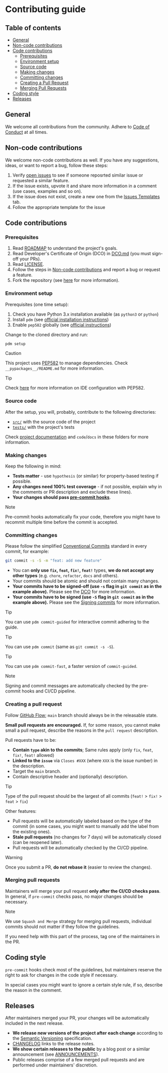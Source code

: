 <!--
SPDX-FileCopyrightText: © 2025 open-nudge <https://github.com/open-nudge>
SPDX-FileContributor: szymonmaszke <github@maszke.co>

SPDX-License-Identifier: Apache-2.0
-->

# Contributing guide

## Table of contents

- [General](#general)
- [Non-code contributions](#non-code-contributions)
- [Code contributions](#code-contributions)
    - [Prerequisites](#prerequisites)
    - [Environment setup](#environment-setup)
    - [Source code](#source-code)
    - [Making changes](#making-changes)
    - [Committing changes](#committing-changes)
    - [Creating a Pull Request](#creating-a-pull-request)
    - [Merging Pull Requests](#merging-pull-requests)
- [Coding style](#coding-style)
- [Releases](#releases)

## General

We welcome all contributions from the community.
Adhere to [Code of Conduct](./CODE_OF_CONDUCT.md) at all times.

## Non-code contributions

We welcome non-code contributions as well. If you have any suggestions,
ideas, or want to report a bug, follow these steps:

1. Verify [open issues](https://github.com/open-nudge/lintkit/issues)
    to see if someone reposrted similar issue or requested a similar feature.
1. If the issue exists, upvote it and share more information
    in a comment (use cases, examples and so on).
1. If the issue does not exist, create a new one from the
    [Issues Templates](https://github.com/open-nudge/lintkit/issues/new/choose)
    tab.
1. Follow the appropriate template for the issue

## Code contributions

### Prerequisites

1. Read [ROADMAP](ROADMAP.md) to understand the project's goals.
1. Read Developer's Certificate of Origin (DCO) in [DCO.md](DCO.md)
    (you must sign-off your PRs).
1. Read [LICENSE](LICENSE.md).
1. Follow the steps in [Non-code contributions](#non-code-contributions)
    and report a bug or request a feature.
1. Fork the repository
    (see [here](https://docs.github.com/en/pull-requests/collaborating-with-pull-requests/working-with-forks/fork-a-repo)
    for more information).

### Environment setup

Prerequisites (one time setup):

1. Check you have Python 3.x installation available (as `python3` or `python`)
1. Install `pdm` (see [official installation instructions](https://pdm-project.org/en/latest/))
1. Enable `pep582` globally (see [official instructions](https://pdm-project.org/latest/usage/pep582/#enable-pep-582-globally))

Change to the cloned directory and run:

```bash
pdm setup
```

> [!CAUTION]
> This project uses [PEP582](https://peps.python.org/pep-0582/) to manage dependencies.
> Check `__pypackages__/README.md` for more information.

<!-- vale off -->

> [!TIP]
> Check [here](https://pdm-project.org/latest/usage/pep582/#configure-ide-to-support-pep-582)
> for more information on IDE configuration with PEP582.

<!-- vale on -->

### Source code

After the setup, you will, probably, contribute to the following directories:

- [`src/`](https://github.com/open-nudge/lintkit/blob/main/src/README.md)
    with the source code of the project
- [`tests/`](https://github.com/open-nudge/lintkit/blob/main/tests/README.md)
    with the project's tests

Check [project documentation](https://open-nudge.github.io/lintkit)
and `code`/`docs` in these folders for more information.

### Making changes

Keep the following in mind:

- __Tests matter__ - use `hypothesis` (or similar) for property-based
    testing if possible.
- __Any changes need 100% test coverage__ - if not possible,
    explain why in the comments or PR description and exclude these lines).
- __Your changes should pass [pre-commit hooks](https://pre-commit.com/)__.

<!-- vale off -->

> [!NOTE]
> Pre-commit hooks automatically fix your code, therefore you might
> have to recommit multiple time before the commit is accepted.

<!-- vale on -->

### Committing changes

Please follow the simplified [Conventional Commits](https://www.conventionalcommits.org/en/v1.0.0/)
standard in every commit, for example:

```bash
git commit -s -S -m "feat: add new feature"
```

- You can __only use `fix`, `feat`, `fix!`, `feat!`__ types,
    __we do not accept any other types__ (e.g. `chore`, `refactor`, `docs` and
    others).
- Your commits should be atomic and should not contain many changes.
- __Your commits have to be signed-off (use `-s` flag in `git commit` as in
    the example above).__ Please see the [DCO](DCO.md) for more information.
- __Your commits have to be signed (use `-S` flag in `git commit` as in
    the example above).__ Please see the [Signing commits](https://docs.github.com/en/authentication/managing-commit-signature-verification/signing-commits)
    for more information.

<!-- vale off -->

> [!TIP]
> You can use `pdm commit-guided` for interactive commit adhering to the guide.

> [!TIP]
> You can use `pdm commit` (same as `git commit -s -S`).

> [!TIP]
> You can use `pdm commit-fast`, a faster version of `commit-guided`.

> [!NOTE]
> Signing and commit messages are automatically checked
> by the pre-commit hooks and CI/CD pipeline.

<!-- vale on -->

### Creating a pull request

Follow [GitHub Flow](https://guides.github.com/introduction/flow/);
`main` branch should always be in the releasable state.

__Small pull requests are encouraged.__ If, for some reason,
you cannot make small a pull request, describe the reasons in the
`pull request` description.

Pull requests have to be:

- __Contain `type` akin to the commits__;
    Same rules apply (only `fix`, `feat`, `fix!`, `feat!` allowed)
- __Linked to the `issue`__ via `Closes #XXX`
    (where `XXX` is the issue number) in the description.
- Target the `main` branch.
- Contain descriptive header and (optionally) description.

<!-- vale off -->

> [!TIP]
> Type of the pull request should be the largest
> of all commits (`feat!` > `fix!` > `feat` > `fix`)

<!-- vale on -->

Other features:

- Pull requests will be automatically labeled based on the type of the commit
    (in some cases, you might want to manually add the label from the existing ones).
- __Stale pull requests__ (no changes for 7 days) will be automatically closed
    (can be reopened later).
- Pull requests will be automatically checked by the CI/CD pipeline.

> [!WARNING]
> Once you submit a PR, __do not rebase it__ (easier to review the changes).

### Merging pull requests

Maintainers will merge your pull request __only after the CI/CD checks pass__.
In general, if `pre-commit` checks pass, no major changes should be necessary.

<!-- vale off -->

> [!NOTE]
> We use `Squash and Merge` strategy for merging pull requests, individual
> commits should not matter if they follow the guidelines.

<!-- vale on -->

If you need help with this part of the process, tag one of the maintainers
in the PR.

## Coding style

`pre-commit` hooks check most of the guidelines, but maintainers
reserve the right to ask for changes in the code style if necessary.

In special cases you might want to ignore a certain style rule,
if so, describe the reason in the comment.

## Releases

After maintainers merged your PR, your changes will be automatically
included in the next release.

- __We release new versions of the project after each change__ according
    to the [Semantic Versioning](https://semver.org/) specification.
- [CHANGELOG](CHANGELOG.md) links to the release notes.
- __We show certain releases to the public__
    by a blog post or a similar announcement (see [ANNOUNCEMENTS](ANNOUNCEMENTS.md)).
- Public releases comprise of a few merged pull requests and are
    performed under maintainers' discretion.

